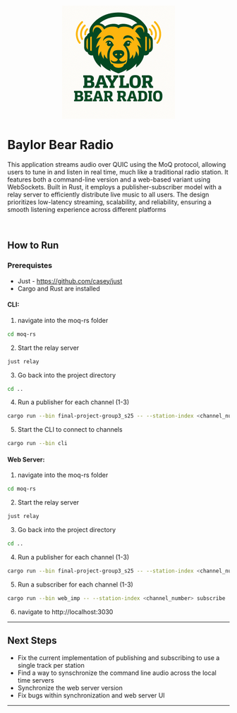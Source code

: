 <p align="center">
	<img height="256" src="bear_radio.png" alt="Media over QUIC">
</p>

# Baylor Bear Radio

This application streams audio over QUIC using the MoQ protocol, allowing users to tune in and listen in real time, much like a traditional radio station. It features both a command-line version and a web-based variant using WebSockets. Built in Rust, it employs a publisher-subscriber model with a relay server to efficiently distribute live music to all users. The design prioritizes low-latency streaming, scalability, and reliability, ensuring a smooth listening experience across different platforms

<br>

## How to Run

### Prerequistes
- Just - https://github.com/casey/just
- Cargo and Rust are installed


#### CLI:

1. navigate into the moq-rs folder 
```bash
cd moq-rs
```
2. Start the relay server
```bash
just relay
```

3. Go back into the project directory
```bash
cd ..
```

4. Run a publisher for each channel (1-3)
```bash
cargo run --bin final-project-group3_s25 -- --station-index <channel_number> publish
```

5. Start the CLI to connect to channels
```bash
cargo run --bin cli
```

#### Web Server:

1. navigate into the moq-rs folder 
```bash
cd moq-rs
```
2. Start the relay server
```bash
just relay
```

3. Go back into the project directory
```bash
cd ..
```

4. Run a publisher for each channel (1-3)
```bash
cargo run --bin final-project-group3_s25 -- --station-index <channel_number> publish
```

5. Run a subscriber for each channel (1-3)
```bash
cargo run --bin web_imp -- --station-index <channel_number> subscribe
```

6. navigate to http://localhost:3030

---
## Next Steps

- Fix the current implementation of publishing and subscribing to use a single track per station
- Find a way to synschronize the command line audio across the local time servers
- Synchronize the web server version
- Fix bugs within synchronization and web server UI


---




